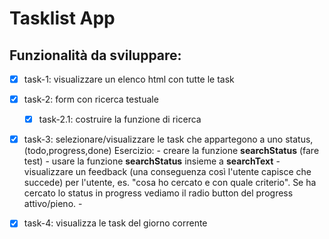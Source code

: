 # Tasklist App

## Funzionalità da sviluppare:

- [x] task-1: visualizzare un elenco html con tutte le task
- [x] task-2: form con ricerca testuale
    - [x] task-2.1: costruire la funzione di ricerca
- [x] task-3: selezionare/visualizzare le task che appartegono a uno status, (todo,progress,done)
        Esercizio:
        - creare la funzione **searchStatus** (fare test)
        - usare la funzione **searchStatus** insieme a **searchText**
        - visualizzare un feedback (una conseguenza così l'utente capisce che succede) per l'utente, es. "cosa ho cercato e con quale criterio". Se ha cercato lo status in progress vediamo il radio button del progress attivo/pieno.
        - 
- [x] task-4: visualizza le task del giorno corrente

